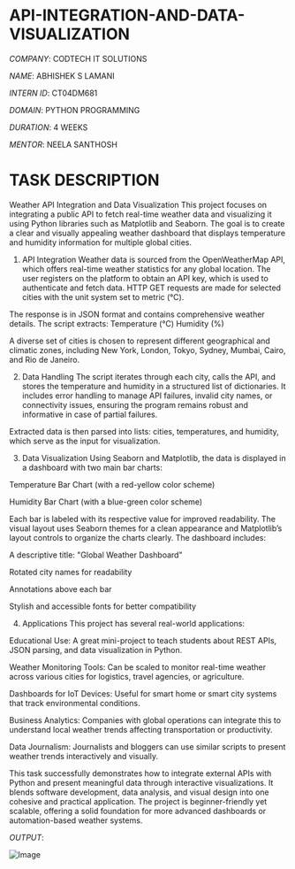 # API-INTEGRATION-AND-DATA-VISUALIZATION

*COMPANY*: CODTECH IT SOLUTIONS

*NAME*: ABHISHEK S LAMANI

*INTERN ID*: CT04DM681

*DOMAIN*: PYTHON PROGRAMMING

*DURATION*: 4 WEEKS 

*MENTOR*: NEELA SANTHOSH 

# TASK DESCRIPTION 

Weather API Integration and Data Visualization
This project focuses on integrating a public API to fetch real-time weather data and visualizing it using Python libraries such as Matplotlib and Seaborn. The goal is to create a clear and visually appealing weather dashboard that displays temperature and humidity information for multiple global cities.

1. API Integration
Weather data is sourced from the OpenWeatherMap API, which offers real-time weather statistics for any global location. The user registers on the platform to obtain an API key, which is used to authenticate and fetch data. HTTP GET requests are made for selected cities with the unit system set to metric (°C).

The response is in JSON format and contains comprehensive weather details. The script extracts:
Temperature (°C)
Humidity (%)

A diverse set of cities is chosen to represent different geographical and climatic zones, including New York, London, Tokyo, Sydney, Mumbai, Cairo, and Rio de Janeiro.

2. Data Handling
The script iterates through each city, calls the API, and stores the temperature and humidity in a structured list of dictionaries. It includes error handling to manage API failures, invalid city names, or connectivity issues, ensuring the program remains robust and informative in case of partial failures.

Extracted data is then parsed into lists: cities, temperatures, and humidity, which serve as the input for visualization.

3. Data Visualization
Using Seaborn and Matplotlib, the data is displayed in a dashboard with two main bar charts:

Temperature Bar Chart (with a red-yellow color scheme)

Humidity Bar Chart (with a blue-green color scheme)

Each bar is labeled with its respective value for improved readability. The visual layout uses Seaborn themes for a clean appearance and Matplotlib’s layout controls to organize the charts clearly. The dashboard includes:

A descriptive title: "Global Weather Dashboard"

Rotated city names for readability

Annotations above each bar

Stylish and accessible fonts for better compatibility

4. Applications
This project has several real-world applications:

Educational Use: A great mini-project to teach students about REST APIs, JSON parsing, and data visualization in Python.

Weather Monitoring Tools: Can be scaled to monitor real-time weather across various cities for logistics, travel agencies, or agriculture.

Dashboards for IoT Devices: Useful for smart home or smart city systems that track environmental conditions.

Business Analytics: Companies with global operations can integrate this to understand local weather trends affecting transportation or productivity.

Data Journalism: Journalists and bloggers can use similar scripts to present weather trends interactively and visually.

This task successfully demonstrates how to integrate external APIs with Python and present meaningful data through interactive visualizations. It blends software development, data analysis, and visual design into one cohesive and practical application. The project is beginner-friendly yet scalable, offering a solid foundation for more advanced dashboards or automation-based weather systems.


*OUTPUT*:

![Image](https://github.com/user-attachments/assets/75a5c85b-3ed1-4089-bf2a-59caa67505cc)

